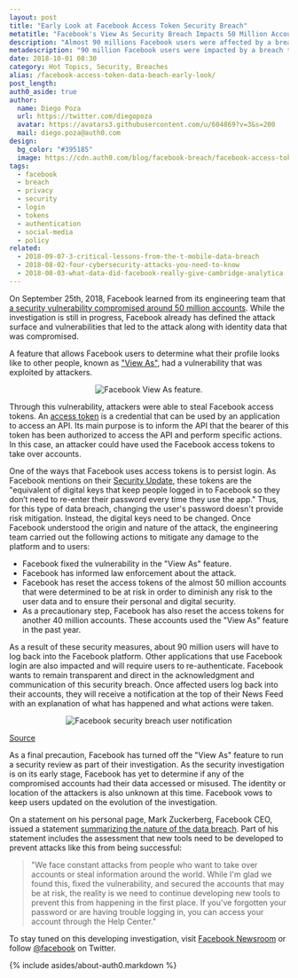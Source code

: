 ```yaml
---
layout: post
title: "Early Look at Facebook Access Token Security Breach"
metatitle: "Facebook's View As Security Breach Impacts 50 Million Accounts"
description: "Almost 90 millions Facebook users were affected by a breach that compromised access tokens to the platform."
metadescription: "90 million Facebook users were impacted by a breach that compromised access tokens through the View As feature, making it possible for attackers to take over accounts."
date: 2018-10-01 08:30
category: Hot Topics, Security, Breaches
alias: /facebook-access-token-data-beach-early-look/
post_length: 
auth0_aside: true
author:
  name: Diego Poza
  url: https://twitter.com/diegopoza
  avatar: https://avatars3.githubusercontent.com/u/604869?v=3&s=200
  mail: diego.poza@auth0.com
design: 
  bg_color: "#395185"
  image: https://cdn.auth0.com/blog/facebook-breach/facebook-access-token-security-breach-logo.png
tags: 
  - facebook
  - breach
  - privacy
  - security
  - login
  - tokens
  - authentication
  - social-media
  - policy
related:
  - 2018-09-07-3-critical-lessons-from-the-t-mobile-data-breach
  - 2018-08-02-four-cybersecurity-attacks-you-need-to-know
  - 2018-08-03-what-data-did-facebook-really-give-cambridge-analytica
---
```


On September 25th, 2018, Facebook learned from its engineering team that [a security vulnerability compromised around 50 million accounts](https://newsroom.fb.com/news/2018/09/security-update/). While the investigation is still in progress, Facebook already has defined the attack surface and vulnerabilities that led to the attack along with identity data that was compromised.

A feature that allows Facebook users to determine what their profile looks like to other people, known as ["View As"](https://www.facebook.com/help/288066747875915?helpref=faq_content), had a vulnerability that was exploited by attackers. 

<p style="text-align: center;">
  <img src="https://cdn.auth0.com/blog/facebook-breach/facebook-view-as-feature.png" alt="Facebook View As feature.">
</p>

Through this vulnerability, attackers were able to steal Facebook access tokens. An [access token](https://auth0.com/docs/tokens/access-token) is a credential that can be used by an application to access an API. Its main purpose is to inform the API that the bearer of this token has been authorized to access the API and perform specific actions. In this case, an attacker could have used the Facebook access tokens to take over accounts.

One of the ways that Facebook uses access tokens is to persist login. As Facebook mentions on their [Security Update](https://auth0.com/docs/tokens/access-token), these tokens are the "equivalent of digital keys that keep people logged in to Facebook so they don’t need to re-enter their password every time they use the app." Thus, for this type of data breach, changing the user's password doesn't provide risk mitigation. Instead, the digital keys need to be changed. Once Facebook understood the origin and nature of the attack, the engineering team carried out the following actions to mitigate any damage to the platform and to users:

- Facebook fixed the vulnerability in the "View As" feature.
- Facebook has informed law enforcement about the attack.
- Facebook has reset the access tokens of the almost 50 million accounts that were determined to be at risk in order to diminish any risk to the user data and to ensure their personal and digital security.
- As a precautionary step, Facebook has also reset the access tokens for another 40 million accounts. These accounts used the "View As" feature in the past year.

As a result of these security measures, about 90 million users will have to log back into the Facebook platform. Other applications that use Facebook login are also impacted and will require users to re-authenticate. Facebook wants to remain transparent and direct in the acknowledgment and communication of this security breach. Once affected users log back into their accounts, they will receive a notification at the top of their News Feed with an explanation of what has happened and what actions were taken.

<p style="text-align: center;">
  <img src="https://cdn.auth0.com/blog/facebook-data-breach/facebook-data-breach-notification-access-tokens" alt="Facebook security breach user notification">
</p>

[Source](https://fbnewsroomus.files.wordpress.com/2018/09/42647794_340201783392972_4207828087510925312_n.png?w=960&h=551)

As a final precaution, Facebook has turned off the "View As" feature to run a security review as part of their investigation. As the security investigation is on its early stage, Facebook has yet to determine if any of the compromised accounts had their data accessed or misused. The identity or location of the attackers is also unknown at this time. Facebook vows to keep users updated on the evolution of the investigation. 

On a statement on his personal page, Mark Zuckerberg, Facebook CEO, issued a statement [summarizing the nature of the data breach](https://www.facebook.com/zuck/posts/10105274505136221). Part of his statement includes the assessment that new tools need to be developed to prevent attacks like this from being successful:

> "We face constant attacks from people who want to take over accounts or steal information around the world. While I'm glad we found this, fixed the vulnerability, and secured the accounts that may be at risk, the reality is we need to continue developing new tools to prevent this from happening in the first place. If you've forgotten your password or are having trouble logging in, you can access your account through the Help Center."

To stay tuned on this developing investigation, visit [Facebook Newsroom](https://newsroom.fb.com/) or follow [@facebook](https://twitter.com/facebook) on Twitter.


{% include asides/about-auth0.markdown %}
